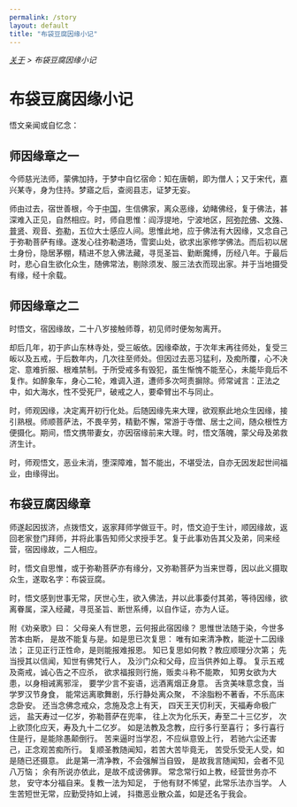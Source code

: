 ```yaml
---
permalink: /story
layout: default
title: "布袋豆腐因缘小记"
---
```


<div style="font-style: italic;"><a href="/about">关于</a> &gt; <span>布袋豆腐因缘小记</span></div>

# 布袋豆腐因缘小记

悟文亲闻或自忆念：

## 师因缘章之一

今师慈光法师，蒙佛加持，于梦中自忆宿命：知在唐朝，即为僧人；又于宋代，嘉兴某寺，身为住持。梦寤之后，查阅县志，证梦无妄。

师由过去，宿世善根，今于<abbr title="中国：指正法所住持处的中心地区。">中国</abbr>，生信佛家，离众恶缘，幼睹佛经，复于佛法，甚深难入正见，自然相应。时，师自思惟：阎浮提地，宁波地区，<abbr title="阿弥陀佛：即丰干禅师。">阿弥陀佛</abbr>、<abbr title="文殊：即寒山。">文殊</abbr>、<abbr title="普贤：即拾得。">普贤</abbr>、观音、<abbr title="弥勒：即布袋和尚。">弥勒</abbr>，五位大士感应人间。思惟此地，应于佛法有大因缘，又念自己于弥勒菩萨有缘。遂发心往弥勒道场，雪窦山处，欲求出家修学佛法。而后初以居士身份，隐居茅棚，精进不怠入佛法藏，寻觅圣旨、勤断魔缚，历经八年。于最后时，悲心自生欲化众生，随佛常法，剔除须发、服三法衣而现出家。并于当地摄受有缘，经十余载。

## 师因缘章之二

时悟文，宿因缘故，二十八岁接触师尊，初见师时便匆匆离开。

却后几年，初于庐山东林寺处，受三皈依。因缘牵故，于次年末再往师处，复受三皈以及五戒，于后数年内，几次往至师处。但因过去恶习猛利，及痴所覆，心不决定、意难折服、根难禁制。于所受戒多有毁犯，虽生惭愧不能至心，未能毕竟后不复作。如醉象车，身心二轮，难调入道，遭师多次呵责摒除。师常诫言：正法之中，如大海水，性不受死尸，破戒之人，要牵臂出不与同止。

时，师观因缘，决定离开初行化处。后随因缘先来大理，欲观察此地众生因缘，接引熟根。师顺菩萨法，不畏辛劳，精勤不懈，常游于寺僧、居士之间，随众根性方便摄化。期间，悟文携带妻女，亦因宿缘前来大理。时，悟文落魄，蒙父母及弟救济生计。

时，师观悟文，恶业未消，堕深障难，暂不能出，不堪受法，自亦无因发起世间福业，由缘得出。

## 布袋豆腐因缘章

师遂起因拔济，点拨悟文，返家拜师学做豆干。时，悟文迫于生计，顺因缘故，返回老家登门拜师，并将此事告知师父求授手艺。复于此事劝告其父及弟，同来经营，宿因缘故，二人相应。

时，悟文自思惟，或于弥勒菩萨亦有缘分，又弥勒菩萨为当来世尊，因以此义摄取众生，遂取名字：布袋豆腐。

时，悟文感到世事无常，厌世心生，欲入佛法，并以此事委付其弟，等待因缘，欲离眷属，深入经藏，寻觅圣旨、断世系缚，以自作证，亦为人证。

附《劝亲歌》曰：
父母亲人有世恩，云何报此宿因缘？
思惟世法随于染，今世多苦本由斯，
是故不能复与是。如是思已次复思：
唯有如来清净教，能逆十二因缘法；
正见正行正性命，是则能报难报恩。
知已复思如何教？教应顺理分次第；
先当授其以信闻，知世有佛梵行人，
及沙门众和父母，应当供养如上尊。
复示五戒及斋戒，诚心告之不应杀，
欲求福报则行施，贩卖斗称不能欺，
知男女欲为大患，以身相诫离邪淫，
要学少言不妄语，远酒离烟正身意。
舌贪美味意念食，当学罗汉节身食，
能常远离歌舞剧，乐行静处离众聚，
不涂脂粉不著香，不乐高床念卧安。
还当念佛念戒众，念施及念上有天，
四天王天忉利天，天福寿命极广远，
盐天寿过一亿岁，弥勒菩萨在兜率，
往上次为化乐天，寿至二十三亿岁，
次上欲顶化应天，寿及九十二亿岁。
如是法教及念教，应行多行至喜行；
多行喜行住是行，是能除愚颠倒行。
苦来逼时当学忍，不应纵意毁上行，
若驰六尘还害己，正念观苦痴所行。
复顺圣教随闻知，若苦大苦毕竟无，
苦受乐受无人受，如是随已还摄意。
此是第一清净教，不会强解当自毁，
是故我言随闻知，会者不见八万恼；
余有所说亦依此，是故不成谤佛罪。
常念常行如上教，经营世务亦不怠，
安守本分福自来。复教一法为知足，
于他有财不悕望，此常乐法亦当学。
人生苦短世无常，应勤受持如上诫，
抖擞恶业散众盖，如是还名于我会。
